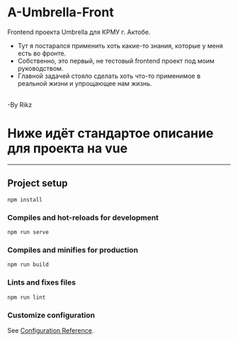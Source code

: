 # A-Umbrella-Front
Frontend проекта Umbrella для КРМУ г. Актобе.
- Тут я постарался применить хоть какие-то знания, которые у меня есть во фронте.
- Собственно, это первый, не тестовый frontend проект под моим руководством.
- Главной задачей стояло сделать хоть что-то применимое в реальной жизни и упрощающее нам жизнь.

<br>
-By Rikz

# Ниже идёт стандартое описание для проекта на vue

---
## Project setup
```
npm install
```

### Compiles and hot-reloads for development
```
npm run serve
```

### Compiles and minifies for production
```
npm run build
```

### Lints and fixes files
```
npm run lint
```

### Customize configuration
See [Configuration Reference](https://cli.vuejs.org/config/).

